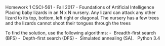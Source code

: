 Homework 1
CSCI-561 - Fall 2017 - Foundations of Artificial Intelligence 
Placing baby lizards in an N x N nursery. Any lizard can attack any other lizard to its top, bottom, left right or diagonal. The nursery has a few trees and the lizards cannot shoot their tongues through the trees 

To find the solution, use the following algorithms: 
		-  Breadth-first search (BFS) 
		-  Depth-first search (DFS) 
		-  Simulated annealing (SA).  
Python 3.4
